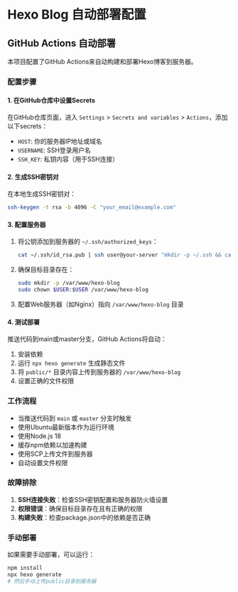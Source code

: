 # Hexo Blog 自动部署配置

## GitHub Actions 自动部署

本项目配置了GitHub Actions来自动构建和部署Hexo博客到服务器。

### 配置步骤

#### 1. 在GitHub仓库中设置Secrets

在GitHub仓库页面，进入 `Settings` > `Secrets and variables` > `Actions`，添加以下secrets：

- `HOST`: 你的服务器IP地址或域名
- `USERNAME`: SSH登录用户名
- `SSH_KEY`: 私钥内容（用于SSH连接）

#### 2. 生成SSH密钥对

在本地生成SSH密钥对：

```bash
ssh-keygen -t rsa -b 4096 -C "your_email@example.com"
```

#### 3. 配置服务器

1. 将公钥添加到服务器的 `~/.ssh/authorized_keys`：
   ```bash
   cat ~/.ssh/id_rsa.pub | ssh user@your-server "mkdir -p ~/.ssh && cat >> ~/.ssh/authorized_keys"
   ```

2. 确保目标目录存在：
   ```bash
   sudo mkdir -p /var/www/hexo-blog
   sudo chown $USER:$USER /var/www/hexo-blog
   ```

3. 配置Web服务器（如Nginx）指向 `/var/www/hexo-blog` 目录

#### 4. 测试部署

推送代码到main或master分支，GitHub Actions将自动：

1. 安装依赖
2. 运行 `npx hexo generate` 生成静态文件
3. 将 `public/*` 目录内容上传到服务器的 `/var/www/hexo-blog`
4. 设置正确的文件权限

### 工作流程

- 当推送代码到 `main` 或 `master` 分支时触发
- 使用Ubuntu最新版本作为运行环境
- 使用Node.js 18
- 缓存npm依赖以加速构建
- 使用SCP上传文件到服务器
- 自动设置文件权限

### 故障排除

1. **SSH连接失败**：检查SSH密钥配置和服务器防火墙设置
2. **权限错误**：确保目标目录存在且有正确的权限
3. **构建失败**：检查package.json中的依赖是否正确

### 手动部署

如果需要手动部署，可以运行：

```bash
npm install
npx hexo generate
# 然后手动上传public目录到服务器
``` 